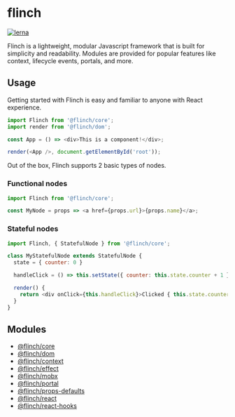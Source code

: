 # flinch
[![lerna](https://img.shields.io/badge/maintained%20with-lerna-cc00ff.svg)](https://lerna.js.org/)

Flinch is a lightweight, modular Javascript framework that is built for simplicity and readability. Modules are provided
for popular features like context, lifecycle events, portals, and more.

## Usage

Getting started with Flinch is easy and familiar to anyone with React experience.

```javascript
import Flinch from '@flinch/core';
import render from '@flinch/dom';

const App = () => <div>This is a component!</div>;

render(<App />, document.getElementById('root'));
```

Out of the box, Flinch supports 2 basic types of nodes.

### Functional nodes

```javascript
import Flinch from '@flinch/core';

const MyNode = props => <a href={props.url}>{props.name}</a>;
```

### Stateful nodes

```javascript
import Flinch, { StatefulNode } from '@flinch/core';

class MyStatefulNode extends StatefulNode {
  state = { counter: 0 }

  handleClick = () => this.setState({ counter: this.state.counter + 1 });

  render() {
    return <div onClick={this.handleClick}>Clicked { this.state.counter } times!</div>;
  }
}
```

## Modules
* [@flinch/core](packages/core)
* [@flinch/dom](packages/dom)
* [@flinch/context](packages/context)
* [@flinch/effect](packages/effect)
* [@flinch/mobx](packages/mobx)
* [@flinch/portal](packages/portal)
* [@flinch/props-defaults](packages/props-defaults)
* [@flinch/react](packages/react)
* [@flinch/react-hooks](packages/react-hooks)
